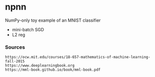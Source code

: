 # npnn

NumPy-only toy example of an MNIST classifier
- mini-batch SGD
- L2 reg

### Sources
```
https://ocw.mit.edu/courses/18-657-mathematics-of-machine-learning-fall-2015
https://www.deeplearningbook.org
https://mml-book.github.io/book/mml-book.pdf
```
